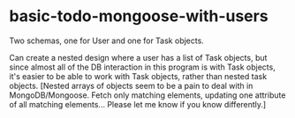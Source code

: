 # basic-todo-mongoose-with-users

Two schemas, one for User and one for Task objects. 

Can create a nested design where a user has a list of Task objects, but since almost all of the DB interaction in this program is with Task objects, it's easier to be able to work with Task objects, rather than nested task objects. [Nested arrays of objects seem to be a pain to deal with in MongoDB/Mongoose. Fetch only matching elements, updating one attribute of all matching elements... Please let me know if you know differently.]
